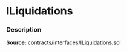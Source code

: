 # ILiquidations

### Description <a id="description"></a>

**Source:** contracts/interfaces/ILiquidations.sol

